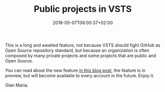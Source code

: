 ﻿---
title: "Public projects in VSTS"
description: ""
date: 2018-05-07T06:00:37+02:00
draft: false
tags: [VSTS]
categories: [Azure DevOps]
---
This is a long and awaited feature, not because VSTS should fight GitHub as Open Source repository standard, but because an organization is often composed by many private projects and some projects that are public and Open Source.

You can read about the new feature [in this blog post](https://blogs.msdn.microsoft.com/devops/2018/04/27/vsts-public-projects-limited-preview/), the feature is in preview, but will become available to every account in the future. Enjoy it.

Gian Maria.
